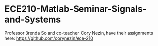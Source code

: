 # ECE210-Matlab-Seminar-Signals-and-Systems
Professor Brenda So and co-teacher, Cory Nezin, have their assignments here: https://github.com/corynezin/ece-210
